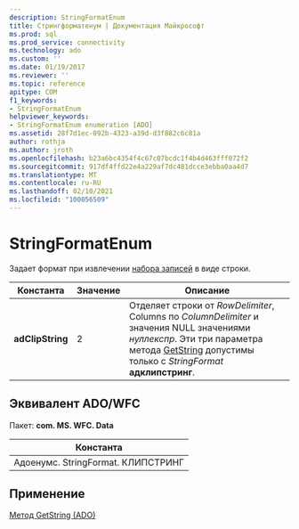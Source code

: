 ```yaml
---
description: StringFormatEnum
title: Стрингформатенум | Документация Майкрософт
ms.prod: sql
ms.prod_service: connectivity
ms.technology: ado
ms.custom: ''
ms.date: 01/19/2017
ms.reviewer: ''
ms.topic: reference
apitype: COM
f1_keywords:
- StringFormatEnum
helpviewer_keywords:
- StringFormatEnum enumeration [ADO]
ms.assetid: 28f7d1ec-092b-4323-a39d-d3f882c6c81a
author: rothja
ms.author: jroth
ms.openlocfilehash: b23a6bc4354f4c67c07bcdc1f4b4d463fff072f2
ms.sourcegitcommit: 917df4ffd22e4a229af7dc481dcce3ebba0aa4d7
ms.translationtype: MT
ms.contentlocale: ru-RU
ms.lasthandoff: 02/10/2021
ms.locfileid: "100056509"
---
```

# <a name="stringformatenum"></a>StringFormatEnum
Задает формат при извлечении [набора записей](./recordset-object-ado.md) в виде строки.  
  
|Константа|Значение|Описание|  
|--------------|-----------|-----------------|  
|**adClipString**|2|Отделяет строки от *RowDelimiter*, Columns по *ColumnDelimiter* и значения NULL значениями *нуллекспр*. Эти три параметра метода [GetString](./getstring-method-ado.md) допустимы только с *StringFormat* **адклипстринг**.|  
  
## <a name="adowfc-equivalent"></a>Эквивалент ADO/WFC  
 Пакет: **com. MS. WFC. Data**  
  
|Константа|  
|--------------|  
|Адоенумс. StringFormat. КЛИПСТРИНГ|  
  
## <a name="applies-to"></a>Применение  
 [Метод GetString (ADO)](./getstring-method-ado.md)